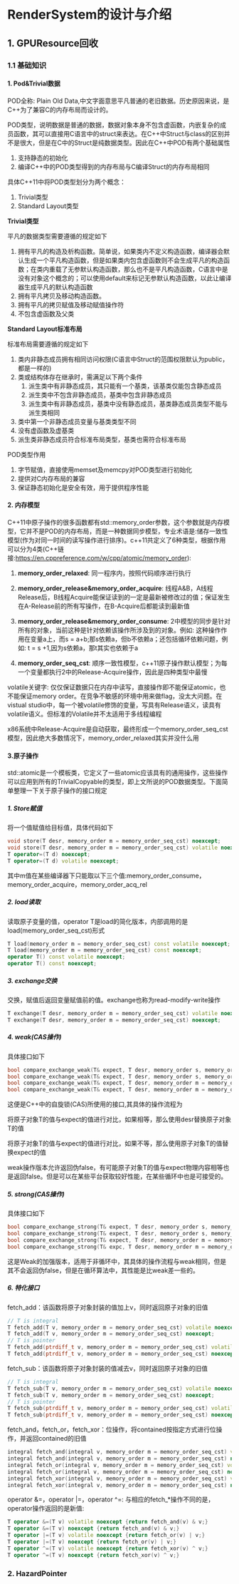 # RenderSystem的设计与介绍

## 1. GPUResource回收

### 1.1 基础知识

#### 1. Pod&Trivial数据

POD全称: Plain Old Data,中文字面意思平凡普通的老旧数据。历史原因来说，是C++为了兼容C的内存布局而设计的。

POD类型，说明数据是普通的数据，数据对象本身不包含虚函数，内嵌复杂的成员函数，其可以直接用C语言中的struct来表达。在C++中Struct与class的区别并不是很大，但是在C中的Struct是纯数据类型。因此在C++中POD有两个基础属性

1. 支持静态的初始化
2. 编译C++中的POD类型得到的内存布局与C编译Struct的内存布局相同

具体C++11中将POD类型划分为两个概念：

1. Trivial类型
2. Standard Layout类型

**Trivial类型**

平凡的数据类型需要遵循的规定如下

1. 拥有平凡的构造及析构函数。简单说，如果类内不定义构造函数，编译器会默认生成一个平凡构造函数，但是如果类内包含虚函数则不会生成平凡的构造函数；在类内重载了无参默认构造函数，那么也不是平凡构造函数，C语言中是没有对象这个概念的；可以使用default来标记无参默认构造函数，以此让编译器生成平凡的默认构造函数
2. 拥有平凡拷贝及移动构造函数。
3. 拥有平凡的拷贝赋值及移动赋值操作符
4. 不包含虚函数及父类

**Standard Layout标准布局**

标准布局需要遵循的规定如下

1. 类内非静态成员拥有相同访问权限(C语言中Struct的范围权限默认为public，都是一样的)
2. 类或结构体存在继承时，需满足以下两个条件
   1. 派生类中有非静态成员，其只能有一个基类，该基类仅能包含静态成员
   2. 派生类中不包含非静态成员，基类中包含非静态成员
   3. 派生类中有非静态成员，基类中没有静态成员，基类静态成员类型不能与派生类相同
3. 类中第一个非静态成员变量与基类类型不同
4. 没有虚函数及虚基类
5. 派生类非静态成员符合标准布局类型，基类也需符合标准布局

POD类型作用

1. 字节赋值，直接使用memset及memcpy对POD类型进行初始化
2. 提供对C内存布局的兼容
3. 保证静态初始化是安全有效，用于提供程序性能

#### 2. 内存模型

​	C++11中原子操作的很多函数都有std::memory_order参数，这个参数就是内存模型，它并不是POD的内存布局，而是一种数据同步模型，专业术语是:储存一致性模型(作为对同一时间的读写操作进行排序)。c++11共定义了6种类型，根据作用可以分为4类(C++链接:https://en.cppreference.com/w/cpp/atomic/memory_order):

1. **memory_order_relaxed**: 同一程序内，按照代码顺序进行执行

2. **memory_order_release&memory_order_acquire**: 线程A&B，A线程Release后，B线程Acquire能保证读到的一定是最新被修改过的值；保证发生在A-Release前的所有写操作，在B-Acquire后都能读到最新值

3. **memory_order_release&memory_order_consume**: 2中模型的同步是针对所有的对象，当前这种是针对依赖该操作所涉及到的对象。例如: 这种操作作用在变量a上，而s = a+b;那s依赖a，但b不依赖a；还包括循环依赖问题，例如: t = s +1,因为s依赖a，那t其实也依赖于a
4. **memory_order_seq_cst**: 顺序一致性模型，c++11原子操作默认模型；为每一个变量都执行2中的Release-Acquire操作，因此是四种类型中最慢

volatile关键字: 仅仅保证数据只在内存中读写，直接操作即不能保证atomic，也不能保证memory order。在竞争不敏感的环境中用来做flag，没太大问题。在vistual studio中，每一个被volatile修饰的变量，写具有Release语义，读具有volatile语义。但标准的Volatile并不太适用于多线程编程

x86系统中Release-Acquire是自动获取，最终形成一个memory_order_seq_cst模型，因此绝大多数情况下，memory_order_relaxed其实并没什么用

#### 3.原子操作

std::atomic<T>是一个模板类，它定义了一些atomic应该具有的通用操作，这些操作可以应用到所有的TrivialCopyable的类型，即上文所说的POD数据类型。下面简单整理一下关于原子操作的接口规定

##### 1. Store赋值

将一个值赋值给目标值，具体代码如下

```c++
void store(T desr, memory_order m = memory_order_seq_cst) noexcept;
void store(T desr, memory_order m = memory_order_seq_cst) volatile noexcept;
T operator=(T d) noexcept;
T operator=(T d) volatile noexcept;
```

其中m值在某些编译器下只能取以下三个值:memory_order_consume，memory_order_acquire，memory_order_acq_rel

##### 2. load读取

读取原子变量的值，operator T是load的简化版本，内部调用的是load(memory_order_seq_cst)形式

```c++
T load(memory_order m = memory_order_seq_cst) const volatile noexcept;
T load(memory_order m = memory_order_seq_cst) const noexcept;
operator T() const volatile noexcept;
operator T() const noexcept;
```

##### 3. exchange交换

交换，赋值后返回变量赋值前的值。exchange也称为read-modify-write操作

```c++
T exchange(T desr, memory_order m = memory_order_seq_cst) volatile noexcept;
T exchange(T desr, memory_order m = memory_order_seq_cst) noexcept;
```

##### 4. weak(CAS操作)

具体接口如下

```c++
bool compare_exchange_weak(T& expect, T desr, memory_order s, memory_order f) volatile noexcept;
bool compare_exchange_weak(T& expect, T desr, memory_order s, memory_order f) noexcept;
bool compare_exchange_weak(T& expect, T desr, memory_order m = memory_order_seq_cst) volatile noexcept;
bool compare_exchange_weak(T& expect, T desr, memory_order m = memory_order_seq_cst) noexcept;
```

这便是C++中的自旋锁(CAS)所使用的接口,其具体的操作流程为

将原子对象T的值与expect的值进行对比，如果相等，那么使用desr替换原子对象T的值

将原子对象T的值与expect的值进行对比，如果不等，那么使用原子对象T的值替换expect的值

weak操作版本允许返回伪false，有可能原子对象T的值与expect物理内容相等也是返回false。但是可以在某些平台获取较好性能，在某些循环中也是可接受的。

##### 5. strong(CAS操作)

具体接口如下

```c++
bool compare_exchange_strong(T& expect, T desr, memory_order s, memory_order f) volatile noexcept;
bool compare_exchange_strong(T& expect, T desr, memory_order s, memory_order f) noexcept;
bool compare_exchange_strong(T& expect, T desr, memory_order m = memory_order_seq_cst) volatile noexcept;
bool compare_exchange_strong(T& expc, T desr, memory_order m = memory_order_seq_cst) noexcept;
```

这是Weak的加强版本，适用于非循环中，其具体的操作流程与weak相同，但是其不会返回伪false，但是在循环算法中，其性能是比weak差一些的。

##### 6. 特化接口

fetch_add：该函数将原子对象封装的值加上v，同时返回原子对象的旧值

```c++
// T is integral
T fetch_add(T v, memory_order m = memory_order_seq_cst) volatile noexcept;
T fetch_add(T v, memory_order m = memory_order_seq_cst) noexcept;
// T is pointer
T fetch_add(ptrdiff_t v, memory_order m = memory_order_seq_cst) volatile noexcept;
T fetch_add(ptrdiff_t v, memory_order m = memory_order_seq_cst) noexcept;
```

fetch_sub：该函数将原子对象封装的值减去v，同时返回原子对象的旧值

```c++
// T is integral
T fetch_sub(T v, memory_order m = memory_order_seq_cst) volatile noexcept;
T fetch_sub(T v, memory_order m = memory_order_seq_cst) noexcept;
// T is pointer
T fetch_sub(ptrdiff_t v, memory_order m = memory_order_seq_cst) volatile noexcept;
T fetch_sub(ptrdiff_t v, memory_order m = memory_order_seq_cst) noexcept;
```

fetch_and，fetch_or，fetch_xor：位操作，将contained按指定方式进行位操作，并返回contained的旧值

```c++
integral fetch_and(integral v, memory_order m = memory_order_seq_cst) volatile noexcept;
integral fetch_and(integral v, memory_order m = memory_order_seq_cst) noexcept;
integral fetch_or(integral v, memory_order m = memory_order_seq_cst) volatile noexcept;
integral fetch_or(integral v, memory_order m = memory_order_seq_cst) noexcept;
integral fetch_xor(integral v, memory_order m = memory_order_seq_cst) volatile noexcept;
integral fetch_xor(integral v, memory_order m = memory_order_seq_cst) noexcept;
```

operator &=，operator |=，operator ^=:  与相应的fetch_*操作不同的是，operator操作返回的是新值:

```c++
T operator &=(T v) volatile noexcept {return fetch_and(v) & v;}
T operator &=(T v) noexcept {return fetch_and(v) & v;}
T operator |=(T v) volatile noexcept {return fetch_or(v) | v;}
T operator |=(T v) noexcept {return fetch_or(v) | v;}
T operator ^=(T v) volatile noexcept {return fetch_xor(v) ^ v;}
T operator ^=(T v) noexcept {return fetch_xor(v) ^ v;}
```

### 2. HazardPointer


